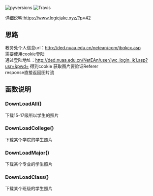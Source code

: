 ![pyversions](https://img.shields.io/badge/python%20-3.5%2B-blue.svg)
![Travis](https://img.shields.io/travis/rust-lang/rust.svg)

详细说明:https://www.logicjake.xyz/?p=42    
## 思路
教务处个人信息url：http://ded.nuaa.edu.cn/netean/com/jbqkcx.asp  
需要使用cookie登陆  
通过登陆地址：http://ded.nuaa.edu.cn/NetEAn/user/jwc_login_jk1.asp?usr=&pwd=
得到cookie
获取图片要验证Referer  
response直接返回图片流

## 函数说明
### DownLoadAll()  
下载15-17级所以学生的照片  
### DownLoadCollege()
下载某个学院的学生照片
### DownLoadMajor()
下载某个专业的学生照片
### DownLoadClass()
下载某个班级的学生照片
